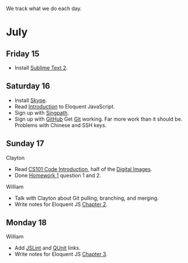 We track what we do each day.

# July

## Friday 15

* Install [Sublime Text 2](http://www.sublimetext.com/2).

## Saturday 16

* Install [Skype](http://www.skype.com/intl/en/welcomeback/).
* Read [Introduction](http://eloquentjavascript.net/) to Eloquent JavaScript.
* Sign up with [Singpath](http://http://www.singpath.com/).
* Sign up with [GitHub](https://github.com/) Get [Git](http://git-scm.com/) working.  Far more work than it should be.  Problems with Chinese and SSH keys.

## Sunday 17

Clayton

* Read [CS101 Code Introduction](http://www.stanford.edu/class/cs101/code-introduction.html), half of the [Digital Images](http://www.stanford.edu/class/cs101/digital-images.html). 
* Done [Homework 1](http://www.stanford.edu/class/cs101/homework1.html) question 1 and 2.

William

* Talk with Clayton about Git pulling, branching, and merging.
* Write notes for Eloquent JS [Chapter 2](http://eloquentjavascript.net/chapter2.html).

## Monday 18

William

* Add [JSLint](http://www.jslint.com/) and [QUnit](http://docs.jquery.com/QUnit) links.
* Write notes for Eloquent JS [Chapter 3](http://eloquentjavascript.net/chapter3.html).